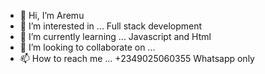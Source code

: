 - 👋 Hi, I’m Aremu
- 👀 I’m interested in ... Full stack development
- 🌱 I’m currently learning ... Javascript and Html
- 💞️ I’m looking to collaborate on ...
- 📫 How to reach me ... +2349025060355 Whatsapp only

<!---
Akhenaten003/Akhenaten003 is a ✨ special ✨ repository because its `README.md` (this file) appears on your GitHub profile.
You can click the Preview link to take a look at your changes.
--->
